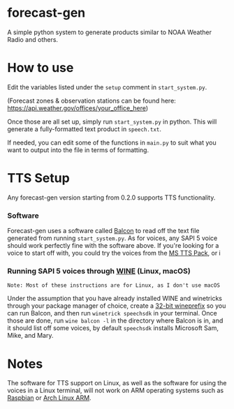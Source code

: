 # forecast-gen
A simple python system to generate products similar to NOAA Weather Radio and others.

# How to use

Edit the variables listed under the `setup` comment in `start_system.py`.

(Forecast zones & observation stations can be found here: https://api.weather.gov/offices/your_office_here)

Once those are all set up, simply run `start_system.py` in python. This will generate a fully-formatted text product in `speech.txt`.

If needed, you can edit some of the functions in `main.py` to suit what you want to output into the file in terms of formatting.

# TTS Setup
Any forecast-gen version starting from 0.2.0 supports TTS functionality.

### Software
Forecast-gen uses a software called [Balcon](http://cross-plus-a.com/balabolka.htm) to read off the text file generated from running `start_system.py`. As for voices, any SAPI 5 voice should work perfectly fine with the software above. If you're looking for a voice to start off with, you could try the voices from the [MS TTS Pack](https://archive.org/details/Sam_mike_and_mary), or i

### Running SAPI 5 voices through [WINE](https://www.winehq.org/) (Linux, macOS)

`Note: Most of these instructions are for Linux, as I don't use macOS`

Under the assumption that you have already installed WINE and winetricks through your package manager of choice, create a [32-bit wineprefix](https://wiki.winehq.org/FAQ#How_do_I_create_a_32_bit_wineprefix_on_a_64_bit_system.3F) so you can run Balcon, and then run `winetrick speechsdk` in your terminal. Once those are done, run `wine balcon -l` in the directory where Balcon is in, and it should list off some voices, by default `speechsdk` installs Microsoft Sam, Mike, and Mary.


# Notes

The software for TTS support on Linux, as well as the software for using the voices in a Linux terminal, will not work on ARM operating systems such as [Raspbian](https://www.raspberrypi.org/downloads/raspbian/) or [Arch Linux ARM](https://archlinuxarm.org/).


